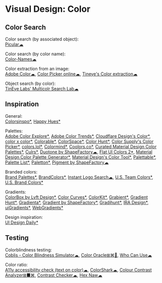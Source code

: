 # Visual Design: Color

## Color Search

Color search (by associated object):  
[Picular☁](https://picular.co/)

Color search (by color name):  
[Color-Names☁](https://meodai.github.io/color-names/)

Color extraction from an image:  
[Adobe Color☁](https://color.adobe.com),
[Color Picker online☁](https://image-color.com/),
[Tineye's Color extraction☁](https://labs.tineye.com/color/)

Object search (by color):  
[TinEye Labs' Multicolr Search Lab☁](https://labs.tineye.com/multicolr/)

## Inspiration

General:  
[Colorsinspo*](https://colorsinspo.com/),
[Happy Hues*](https://www.happyhues.co/)

Palettes:  
[Adobe Color Explore*](https://color.adobe.com/explore/most-popular/?time=all), [Adobe Color Trends*](https://color.adobe.com/trends),
[Cloudflare Design's Color*](https://cloudflare.design/color),
[color x color*](https://colorcolor.in/), [Colorable*](https://colorable.jxnblk.com/), [ColorSpace*](https://mycolor.space/), [Color Hunt*](https://colorhunt.co/), [Color Supply's Color Picker*](https://colorsupplyyy.com/app), [colors.lol*](https://colors.lol/), [Colormind*](http://colormind.io/),
[Coolors.co*](https://coolors.co/), [Curated Material Design Color Palettes*](https://material.colorion.co/), [Culrs*](https://www.culrs.com),
[Duotone by ShapeFactory☁](https://duotone.shapefactory.co/),
[Flat UI Colors 2*](https://flatuicolors.com/),
[Material Design Color Palette Generator*](https://www.materialpalette.com/), [Material Design's Color Tool*](https://material.io/resources/color/),
[Palettable*](https://www.palettable.io), [Palette List*](https://www.palettelist.com/), [Paletton*](https://paletton.com/), [Pigment by ShapeFactory☁](https://pigment.shapefactory.co/)

Branded colors:  
[Brand Palettes*](https://brandpalettes.com/all-brands/), [BrandColors*](https://brandcolors.net/),
[Instant Logo Search☁](http://instantlogosearch.com/),
[U.S. Team Colors*](https://usteamcolors.com/), [U.S. Brand Colors*](https://usbrandcolors.com/)

Gradients:  
[ColorBox by Lyft Design*](https://www.colorbox.io/), [Color Curves*](https://colorcurves.app/), [ColorKit*](https://colorkit.io/),
[Grabient*](https://www.grabient.com/), [Gradient Hunt*](https://gradienthunt.com/), [Gradienta*](https://gradienta.io/), [Gradient by ShapeFactory*](https://gradient.shapefactory.co/), [Gradihunt*](https://gradihunt.com/),
[IRA Design*](https://iradesign.io/),
[uiGradients*](https://uigradients.com/),
[WebGradients*](https://webgradients.com/)

Design inspiration:  
[UI Design Daily*](https://uidesigndaily.com/)

## Testing

Colorblindness testing:  
[Coblis - Color Blindness Simulator☁](https://www.color-blindness.com/coblis-color-blindness-simulator/),
[Color Oracle⊞⌘🐧](https://colororacle.org/),
[Who Can Use☁](https://whocanuse.com/)

Color ratio:  
[A11y accessibility check (text on color)☁](https://www.brandwood.com/a11y/),
[ColorShark☁](https://colorshark.io/),
[Colour Contrast Analyzer⊞■⌘](https://developer.paciellogroup.com/resources/contrastanalyser/),
[Contrast Checker☁](https://webaim.org/resources/contrastchecker/),
[Hex Naw☁](https://hexnaw.com/)
